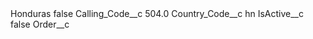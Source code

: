 <?xml version="1.0" encoding="UTF-8"?>
<CustomMetadata xmlns="http://soap.sforce.com/2006/04/metadata" xmlns:xsi="http://www.w3.org/2001/XMLSchema-instance" xmlns:xsd="http://www.w3.org/2001/XMLSchema">
    <label>Honduras</label>
    <protected>false</protected>
    <values>
        <field>Calling_Code__c</field>
        <value xsi:type="xsd:double">504.0</value>
    </values>
    <values>
        <field>Country_Code__c</field>
        <value xsi:type="xsd:string">hn</value>
    </values>
    <values>
        <field>IsActive__c</field>
        <value xsi:type="xsd:boolean">false</value>
    </values>
    <values>
        <field>Order__c</field>
        <value xsi:nil="true"/>
    </values>
</CustomMetadata>
